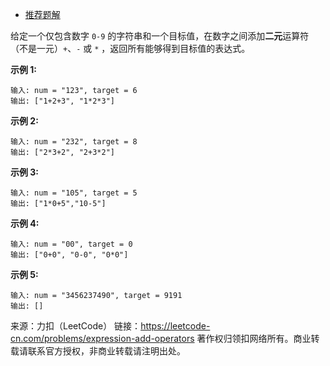 * [推荐题解](https://leetcode-cn.com/problems/expression-add-operators/solution/chui-su-fa-qing-xi-yi-dong-by-xiaoneng/)

给定一个仅包含数字 ```0-9``` 的字符串和一个目标值，在数字之间添加**二元**运算符（不是一元）```+```、```-``` 或 ```*``` ，返回所有能够得到目标值的表达式。

**示例 1:**
```
输入: num = "123", target = 6
输出: ["1+2+3", "1*2*3"] 
```
**示例 2:**
```
输入: num = "232", target = 8
输出: ["2*3+2", "2+3*2"]
```
**示例 3:**
```
输入: num = "105", target = 5
输出: ["1*0+5","10-5"]
```
**示例 4:**
```
输入: num = "00", target = 0
输出: ["0+0", "0-0", "0*0"]
```
**示例 5:**
```
输入: num = "3456237490", target = 9191
输出: []
```
来源：力扣（LeetCode）
链接：https://leetcode-cn.com/problems/expression-add-operators
著作权归领扣网络所有。商业转载请联系官方授权，非商业转载请注明出处。
